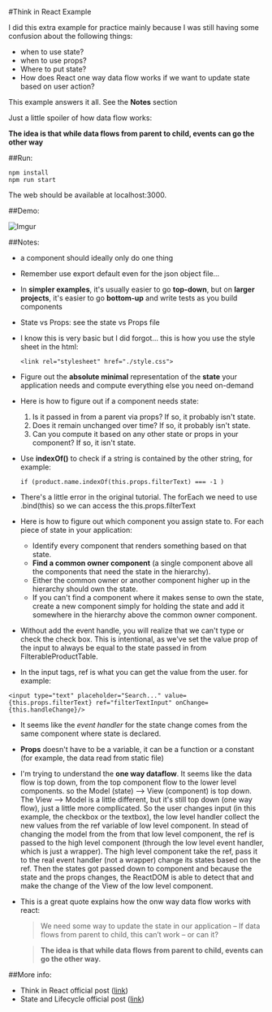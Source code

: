 #Think in React Example

I did this extra example for practice mainly because I was still having some confusion about the following things:
- when to use state?
- when to use props?
- Where to put state?
- How does React one way data flow works if we want to update state based on user action?

This example answers it all. See the **Notes** section 

Just a little spoiler of how data flow works: 

 **The idea is that while data flows from parent to child, events can go the other way**

##Run:

```
npm install
npm run start
```
The web should be available at localhost:3000. 

##Demo:

![Imgur](http://i.imgur.com/2jVWOsf.gif)

##Notes:

- a component should ideally only do one thing

- Remember use export default even for the json object file...

- In **simpler examples**, it's usually easier to go **top-down**, but on **larger projects**, it's easier to go **bottom-up** and write tests as you build components

- State vs Props: see the state vs Props file

- I know this is very basic but I did forgot... this is how you use the style sheet in the html: 
	
	```
	<link rel="stylesheet" href="./style.css"> 
	```

- Figure out the **absolute minimal** representation of the **state** your application needs and compute everything else you need on-demand

- Here is how to figure out if a component needs state: 
	1. Is it passed in from a parent via props? If so, it probably isn't state.
	2. Does it remain unchanged over time? If so, it probably isn't state.
	3. Can you compute it based on any other state or props in your component? If so, it isn't state.

- Use **indexOf()** to check if a string is contained by the other string, for example:
	``` 
	if (product.name.indexOf(this.props.filterText) === -1 )
	```

- There's a little error in the original tutorial. The forEach we need to use .bind(this) so we can access the this.props.filterText

- Here is how to figure out which component you assign state to. For each piece of state in your application:

	- Identify every component that renders something based on that state.
	- **Find a common owner component** (a single component above all the components that need the state in the hierarchy).
	- Either the common owner or another component higher up in the hierarchy should own the state.
	- If you can't find a component where it makes sense to own the state, create a new component simply for holding the state and add it somewhere in the hierarchy above the common owner component.

- Without add the event handle, you will realize that we can't type or check the check box. This is intentional, as we've set the value prop of the input to always be equal to the state passed in from FilterableProductTable. 

- In the input tags, ref is what you can get the value from the user. for example:  
```
<input type="text" placeholder="Search..." value={this.props.filterText} ref="filterTextInput" onChange={this.handleChange}/>
```

- It seems like the _event handler_ for the state change comes from the same component where state is declared. 

- **Props** doesn't have to be a variable, it can be a function or a constant (for example, the data read from static file)

- I'm trying to understand the **one way dataflow**. It seems like the data flow is top down, from the top component flow to the lower level components. so the Model (state) --> View (component) is top down. The View --> Model is a little different, but it's still top down (one way flow), just a little more compllicated. So the user changes input (in this example, the checkbox or the textbox), the low level handler collect the new values from the ref variable of low level component. In stead of changing the model from the from that low level component, the ref is passed to the high level component (through the low level event handler, which is just a wrapper). The high level component take the ref, pass it to the real event handler (not a wrapper) change its states based on the ref. Then the states got passed down to component and because the state and the props changes, the ReactDOM is able to detect that and make the change of the View of the low level component. 

- This is a great quote explains how the onw way data flow works with react: 

	>We need some way to update the state in our application – If data flows from parent to child, this can’t work – or can it?

	>**The idea is that while data flows from parent to child, events can go the other way.**




##More info: 
- Think in React official post ([link](https://facebook.github.io/react/docs/thinking-in-react.html))
- State and Lifecycle official post ([link](https://facebook.github.io/react/docs/state-and-lifecycle.html))
